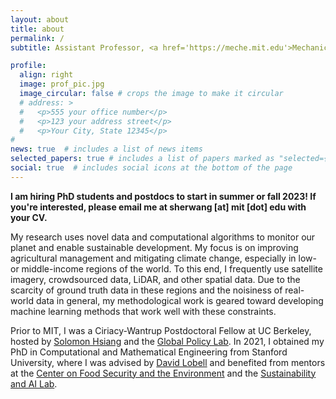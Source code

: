 ```yaml
---
layout: about
title: about
permalink: /
subtitle: Assistant Professor, <a href='https://meche.mit.edu'>Mechanical Engineering</a> and <a href='https://idss.mit.edu'>IDSS</a>, MIT

profile:
  align: right
  image: prof_pic.jpg
  image_circular: false # crops the image to make it circular
  # address: >
  #   <p>555 your office number</p>
  #   <p>123 your address street</p>
  #   <p>Your City, State 12345</p>
# 
news: true  # includes a list of news items
selected_papers: true # includes a list of papers marked as "selected={true}"
social: true  # includes social icons at the bottom of the page
---
```


**I am hiring PhD students and postdocs to start in summer or fall 2023! If you're interested, please email me at sherwang \[at\] mit \[dot\] edu with your CV.**

My research uses novel data and computational algorithms to monitor our planet and enable sustainable development. 
My focus is on improving agricultural management and mitigating climate change, especially in low- or middle-income regions of the world. 
To this end, I frequently use satellite imagery, crowdsourced data, LiDAR, and other spatial data. 
Due to the scarcity of ground truth data in these regions and the noisiness of real-world data in general, my methodological work is geared toward developing machine learning methods that work well with these constraints.

Prior to MIT, I was a Ciriacy-Wantrup Postdoctoral Fellow at UC Berkeley, hosted by [Solomon Hsiang](https://www.solomonhsiang.com) and the [Global Policy Lab](http://www.globalpolicy.science). In 2021, I obtained my PhD in Computational and Mathematical Engineering from Stanford University, where I was advised by [David Lobell](https://fse.fsi.stanford.edu/people/david_lobell) and benefited from mentors at the [Center on Food Security and the Environment](https://fse.fsi.stanford.edu) and the [Sustainability and AI Lab](http://sustain.stanford.edu).
